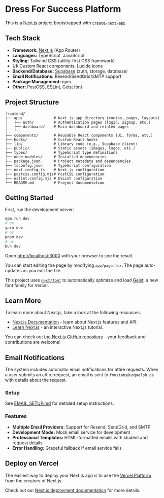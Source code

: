 # Dress For Success Platform

This is a [Next.js](https://nextjs.org) project bootstrapped with [`create-next-app`](https://nextjs.org/docs/app/api-reference/cli/create-next-app).

## Tech Stack

- **Framework:** [Next.js](https://nextjs.org) (App Router)
- **Languages:** TypeScript, JavaScript
- **Styling:** Tailwind CSS (utility-first CSS framework)
- **UI:** Custom React components, Lucide icons
- **Backend/Database:** [Supabase](https://supabase.com) (auth, storage, database)
- **Email Notifications:** Resend/SendGrid/SMTP support
- **Package Management:** npm
- **Other:** PostCSS, ESLint, [Geist font](https://vercel.com/font)

## Project Structure

```
frontend/
├── app/              # Next.js app directory (routes, pages, layouts)
│   ├── auth/         # Authentication pages (login, signup, etc.)
│   ├── dashboard/    # Main dashboard and related pages
│   └── ...
├── components/       # Reusable React components (UI, forms, etc.)
├── hooks/            # Custom React hooks
├── lib/              # Library code (e.g., Supabase client)
├── public/           # Static assets (images, logos, etc.)
├── types/            # TypeScript type definitions
├── node_modules/     # Installed dependencies
├── package.json      # Project metadata and dependencies
├── tsconfig.json     # TypeScript configuration
├── next.config.ts    # Next.js configuration
├── postcss.config.mjs# PostCSS configuration
├── eslint.config.mjs # ESLint configuration
└── README.md         # Project documentation
```

## Getting Started

First, run the development server:

```bash
npm run dev
# or
yarn dev
# or
pnpm dev
# or
bun dev
```

Open [http://localhost:3000](http://localhost:3000) with your browser to see the result.

You can start editing the page by modifying `app/page.tsx`. The page auto-updates as you edit the file.

This project uses [`next/font`](https://nextjs.org/docs/app/building-your-application/optimizing/fonts) to automatically optimize and load [Geist](https://vercel.com/font), a new font family for Vercel.

## Learn More

To learn more about Next.js, take a look at the following resources:

- [Next.js Documentation](https://nextjs.org/docs) - learn about Next.js features and API.
- [Learn Next.js](https://nextjs.org/learn) - an interactive Next.js tutorial.

You can check out [the Next.js GitHub repository](https://github.com/vercel/next.js) - your feedback and contributions are welcome!

## Email Notifications

The system includes automatic email notifications for attire requests. When a user submits an attire request, an email is sent to `fmustans@uoguelph.ca` with details about the request.

### Setup

See [EMAIL_SETUP.md](./EMAIL_SETUP.md) for detailed setup instructions.

### Features

- **Multiple Email Providers:** Support for Resend, SendGrid, and SMTP
- **Development Mode:** Mock email service for development
- **Professional Templates:** HTML-formatted emails with student and request details
- **Error Handling:** Graceful fallback if email service fails

## Deploy on Vercel

The easiest way to deploy your Next.js app is to use the [Vercel Platform](https://vercel.com/new?utm_medium=default-template&filter=next.js&utm_source=create-next-app&utm_campaign=create-next-app-readme) from the creators of Next.js.

Check out our [Next.js deployment documentation](https://nextjs.org/docs/app/building-your-application/deploying) for more details.
